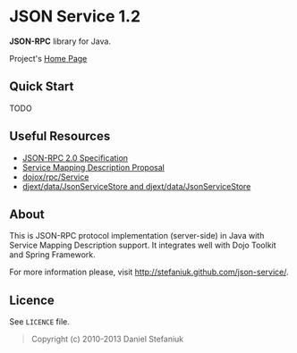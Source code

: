JSON Service 1.2
================

**JSON-RPC** library for Java.

Project's [Home Page](http://stefaniuk.github.com/json-service/ "Project's Home Page")

Quick Start
-----------

TODO

Useful Resources
----------------

* [JSON-RPC 2.0 Specification](http://www.jsonrpc.org/specification)
* [Service Mapping Description Proposal](http://dojotoolkit.org/reference-guide/1.8/dojox/rpc/smd.html)
* [dojox/rpc/Service](http://dojotoolkit.org/reference-guide/1.8/dojox/rpc/Service.html)
* [djext/data/JsonServiceStore and djext/data/JsonServiceStore](https://github.com/stefaniuk/djext/tree/master/data)

About
-----

This is JSON-RPC protocol implementation (server-side) in Java with Service Mapping Description support. It integrates well with Dojo Toolkit and Spring Framework.

For more information please, visit <http://stefaniuk.github.com/json-service/>.

Licence
-------

See `LICENCE` file.

> Copyright (c) 2010-2013 Daniel Stefaniuk

